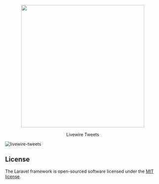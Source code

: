 <p align="center"><a href="https://laravel.com" target="_blank"><img src="https://raw.githubusercontent.com/laravel/art/master/logo-lockup/5%20SVG/2%20CMYK/1%20Full%20Color/laravel-logolockup-cmyk-red.svg" width="400"></a></p>

<p align="center">Livewire Tweets </p>

![livewire-tweets](https://github.com/MaiconCabral/lara-livewire/assets/44178051/fd9565c2-17fe-4c33-9bc7-b678578c0275)

## License

The Laravel framework is open-sourced software licensed under the [MIT license](https://opensource.org/licenses/MIT).
